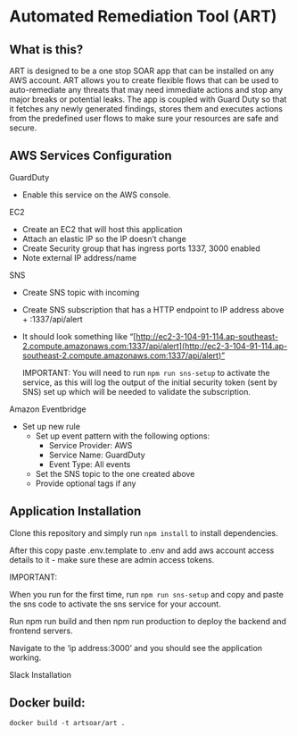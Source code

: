 # Automated Remediation Tool (ART) 


## What is this? 

ART is designed to be a one stop SOAR app that can be installed on any AWS account. ART allows you to create flexible flows that can be used to auto-remediate any threats that may need immediate actions and stop any major breaks or potential leaks. The app is coupled with Guard Duty so that it fetches any newly generated findings, stores them and executes actions from the predefined user flows to make sure your resources are safe and secure.


## AWS Services Configuration

GuardDuty
*   Enable this service on the AWS console.

EC2
*   Create an EC2 that will host this application
*   Attach an elastic IP so the IP doesn’t change
*   Create Security group that has ingress ports 1337, 3000 enabled
*   Note external IP address/name 

SNS 
*   Create SNS topic with incoming 
*   Create SNS subscription that has a HTTP endpoint to IP address above + :1337/api/alert
*   It should look something like “[http://ec2-3-104-91-114.ap-southeast-2.compute.amazonaws.com:1337/api/alert](http://ec2-3-104-91-114.ap-southeast-2.compute.amazonaws.com:1337/api/alert)”


  	IMPORTANT: You will need to run `npm run sns-setup` to activate the service, as this will log the output of the initial security token (sent by SNS) set up which will be needed to validate the subscription.	

Amazon Eventbridge
*   Set up new rule
    *   Set up event pattern with the following options:
        *   Service Provider: AWS
        *   Service Name: GuardDuty
        *   Event Type: All events
    *   Set the SNS topic to the one created above
    *   Provide optional tags if any


## Application Installation

Clone this repository and simply run `npm install` to install dependencies. 

After this copy paste .env.template to .env and add aws account access details to it - make sure these are admin access tokens.

IMPORTANT:

When you run for the first time, run `npm run sns-setup` and copy and paste the sns code to activate the sns service for your account.

Run npm run build and then npm run production to deploy the backend and frontend servers.

Navigate to the ‘ip address:3000’ and you should see the application working.

Slack Installation

## Docker build:

```
docker build -t artsoar/art .
```
